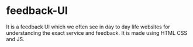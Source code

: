 # feedback-UI
It is a feedback UI which we often see in day to day life websites for understanding the exact service and feedback. It is made using HTML CSS and JS.
